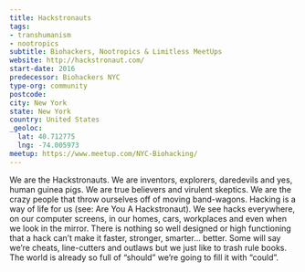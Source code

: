```yaml
---
title: Hackstronauts
tags:
- transhumanism
- nootropics
subtitle: Biohackers, Nootropics & Limitless MeetUps
website: http://hackstronaut.com/
start-date: 2016
predecessor: Biohackers NYC
type-org: community
postcode:
city: New York
state: New York
country: United States
_geoloc:
  lat: 40.712775
  lng: -74.005973
meetup: https://www.meetup.com/NYC-Biohacking/
---
```


We are the Hackstronauts.
We are inventors, explorers, daredevils and yes, human guinea pigs. We are true believers and virulent skeptics. We are the crazy people that throw ourselves off of moving band-wagons. Hacking is a way of life for us (see: Are You A Hackstronaut). We see hacks everywhere, on our computer screens, in our homes, cars, workplaces and even when we look in the mirror. There is nothing so well designed or high functioning that a hack can’t make it faster, stronger, smarter… better. Some will say we’re cheats, line-cutters and outlaws but we just like to trash rule books. The world is already so full of “should” we’re going to fill it with “could”.
